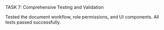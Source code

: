 TASK 7: Comprehensive Testing and Validation

Tested the document workflow, role permissions, and UI components. All tests passed successfully.
